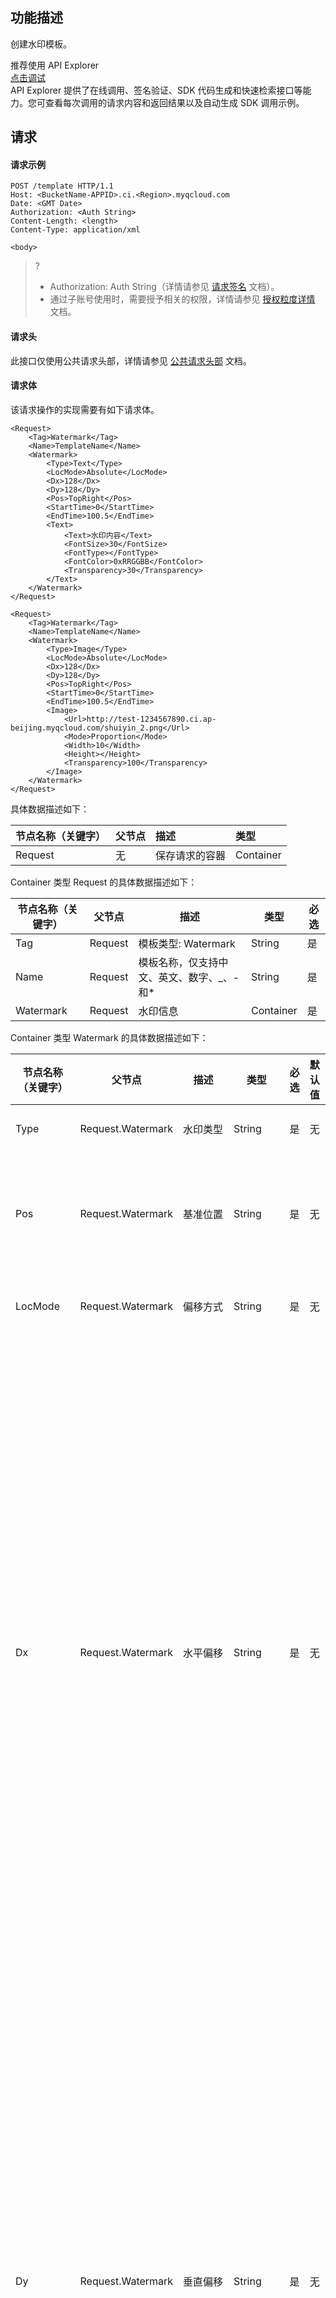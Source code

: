 ## 功能描述

创建水印模板。

<div class="rno-api-explorer">
    <div class="rno-api-explorer-inner">
        <div class="rno-api-explorer-hd">
            <div class="rno-api-explorer-title">
                推荐使用 API Explorer
            </div>
            <a href="https://console.cloud.tencent.com/api/explorer?Product=cos&Version=2018-11-26&Action=CreateWatermarkTemplate&SignVersion=" class="rno-api-explorer-btn" hotrep="doc.api.explorerbtn" target="_blank"><i class="rno-icon-explorer"></i>点击调试</a>
        </div>
        <div class="rno-api-explorer-body">
            <div class="rno-api-explorer-cont">
                API Explorer 提供了在线调用、签名验证、SDK 代码生成和快速检索接口等能力。您可查看每次调用的请求内容和返回结果以及自动生成 SDK 调用示例。
            </div>
        </div>
    </div>
</div>




## 请求

#### 请求示例

```shell
POST /template HTTP/1.1
Host: <BucketName-APPID>.ci.<Region>.myqcloud.com
Date: <GMT Date>
Authorization: <Auth String>
Content-Length: <length>
Content-Type: application/xml

<body>
```

>?
> - Authorization: Auth String（详情请参见 [请求签名](https://intl.cloud.tencent.com/document/product/436/7778) 文档）。
> - 通过子账号使用时，需要授予相关的权限，详情请参见 [授权粒度详情](https://intl.cloud.tencent.com/document/product/1045/49896) 文档。
>

#### 请求头

此接口仅使用公共请求头部，详情请参见 [公共请求头部](https://intl.cloud.tencent.com/document/product/1045/43609) 文档。 

#### 请求体

该请求操作的实现需要有如下请求体。

```shell
<Request>
    <Tag>Watermark</Tag>
    <Name>TemplateName</Name>
    <Watermark>
        <Type>Text</Type>
        <LocMode>Absolute</LocMode>
        <Dx>128</Dx>
        <Dy>128</Dy>
        <Pos>TopRight</Pos>
        <StartTime>0</StartTime>
        <EndTime>100.5</EndTime>
        <Text>
            <Text>水印内容</Text>
            <FontSize>30</FontSize>
            <FontType></FontType>
            <FontColor>0xRRGGBB</FontColor>
            <Transparency>30</Transparency>
        </Text>
    </Watermark>
</Request>

<Request>
    <Tag>Watermark</Tag>
    <Name>TemplateName</Name>
    <Watermark>
        <Type>Image</Type>
        <LocMode>Absolute</LocMode>
        <Dx>128</Dx>
        <Dy>128</Dy>
        <Pos>TopRight</Pos>
        <StartTime>0</StartTime>
        <EndTime>100.5</EndTime>
        <Image>
            <Url>http://test-1234567890.ci.ap-beijing.myqcloud.com/shuiyin_2.png</Url>
            <Mode>Proportion</Mode>
            <Width>10</Width>
            <Height></Height>
            <Transparency>100</Transparency>
        </Image>
    </Watermark>
</Request>

```

具体数据描述如下：

| 节点名称（关键字） | 父节点 | 描述           | 类型      |
| :----------------- | :----- | :------------- | :-------- |
| Request           | 无     | 保存请求的容器 | Container |

<span id="Request"></span>
Container 类型 Request 的具体数据描述如下：

| 节点名称（关键字） | 父节点  | 描述                                         | 类型      | 必选 |
| ------------------ | ------- | -------------------------------------------- | --------- | ---- |
| Tag                | Request | 模板类型: Watermark                          | String    | 是   |
| Name               | Request | 模板名称，仅支持中文、英文、数字、\_、\-和\* | String    | 是   |
| Watermark          | Request | 水印信息                                     | Container | 是   |

<span id="Watermark"></span>
Container 类型 Watermark 的具体数据描述如下：

| 节点名称（关键字） | 父节点            | 描述                                                         | 类型      | 必选 | 默认值       | 限制                                                         |
| ------------------ | ----------------- | ------------------------------------------------------------ | --------- | ---- | ------------ | ------------------------------------------------------------ |
| Type               | Request.Watermark | 水印类型                                                     | String    | 是   | 无           | Text：文字水印、 Image：图片水印                             |
| Pos                | Request.Watermark | 基准位置                                                     | String    | 是   | 无           | TopRight、TopLeft、BottomRight、BottomLeft、Left、Right、Top、Bottom、Center |
| LocMode            | Request.Watermark | 偏移方式                                                     | String    | 是   | 无           | Relativity：按比例，Absolute：固定位置                       |
| Dx                 | Request.Watermark | 水平偏移                                                     | String    | 是   | 无           | 1. 在图片水印中，如果 Background 为 true，当 locMode 为 Relativity 时，为%，值范围：[-300 0]；当 locMode 为 Absolute 时，为 px，值范围：[-4096 0]。<br/> 2. 在图片水印中，如果 Background 为 false，当 locMode 为 Relativity 时，为%，值范围：[0 100]；当 locMode 为 Absolute 时，为 px，值范围：[0 4096]。<br/>3. 在文字水印中，当 locMode 为 Relativity 时，为%，值范围：[0 100]；当 locMode 为 Absolute 时，为 px，值范围：[0 4096]。<br/>4. 当Pos为Top、Bottom和Center时，该参数无效。 |
| Dy                 | Request.Watermark | 垂直偏移                                                     | String    | 是   | 无           | 1. 在图片水印中，如果 Background 为 true，当 locMode 为 Relativity 时，为%，值范围：[-300 0]；当 locMode 为 Absolute 时，为 px，值范围：[-4096 0]。 <br/> 2. 在图片水印中，如果 Background 为 false，当 locMode 为 Relativity 时，为%，值范围：[0 100]；当 locMode 为 Absolute 时，为 px，值范围：[0 4096]。<br/>3. 在文字水印中，当 locMode 为 Relativity 时，为%，值范围：[0 100]；当 locMode 为 Absolute 时，为 px，值范围：[0 4096]。<br/>4. 当Pos为Left、Right和Center时，该参数无效。 |
| StartTime          | Request.Watermark | 水印开始时间                                                 | String    | 否   | 0            | 1. [0 视频时长] <br/> 2. 单位为秒 <br/> 3. 支持 float 格式，执行精度精确到毫秒 |
| EndTime            | Request.Watermark | 水印结束时间                                                 | String    | 否   | 视频结束时间 | 1. [0 视频时长] <br/> 2. 单位为秒 <br/> 3. 支持 float 格式，执行精度精确到毫秒 |
| SlideConfig        | Request.Watermark | 水印滑动配置，配置该参数后水印位移设置不生效，极速高清/H265转码暂时不支持该参数 | Container | 否   | 无           | 无                                                           |
| Image              | Request.Watermark | 图片水印节点                                                 | Container | 否   | 无           | 无                                                           |
| Text               | Request.Watermark | 文本水印节点                                                 | Container | 否   | 无           | 无                                                           |


Container 类型 SlideConfig 的具体数据描述如下：

| 节点名称（关键字） | 父节点                             | 描述         | 类型   | 必选 | 默认值 | 限制                                                         |
| ------------------ | ---------------------------------- | ------------ | ------ | ---- | ------ | ------------------------------------------------------------ |
| SlideMode          | Request.Watermark.<br/>SlideConfig | 滑动模式     | String | 是   | 无     | Default: 默认不开启、ScrollFromLeft: 从左到右滚动，若设置了ScrollFromLeft模式，则Watermark.Pos参数不生效 |
| XSlideSpeed        | Request.Watermark.<br/>SlideConfig | 横向滑动速度 | String | 是   | 无     | 取值范围：[0,10]内的整数，默认为0                            |
| YSlideSpeed        | Request.Watermark.<br/>SlideConfig | 纵向滑动速度 | String | 是   | 无     | 取值范围：[0,10]内的整数，默认为0                            |


Container 类型 Image 的具体数据描述如下：

| 节点名称（关键字） | 父节点                       | 描述                              | 类型   | 必选 | 默认值 | 限制                                                         |
| ------------------ | ---------------------------- | --------------------------------- | ------ | ---- | ------ | ------------------------------------------------------------ |
| Url                | Request.Watermark.<br/>Image | 水印图地址(需要 Urlencode 后传入) | String | 是   | 无     | 同 bucket 的水印图片地址                                     |
| Mode               | Request.Watermark.<br/>Image | 尺寸模式                          | String | 是   | 无     | 1. Original：原有尺寸 <br/>  2. Proportion：按比例 <br/> 3. Fixed：固定大小 |
| Width              | Request.Watermark.<br/>Image | 宽                                | String | 否   | 无     | 1. 当 Mode 为 Original 时，不支持设置水印图宽度 <br/> 2. 当 Mode 为 Proportion，单位为%，背景图值范围：[100 300]；前景图值范围：[1 100]，相对于视频宽，最大不超过4096px<br/> 3. 当 Mode 为 Fixed，单位为 px，值范围：[8，4096]<br/> 4.若只设置 Width 时，按照水印图比例计算 Height<br/> |
| Height             | Request.Watermark.<br/>Image | 高                                | String | 否   | 无     | 1. 当 Mode 为 Original 时，不支持设置水印图高度 <br/> 2. 当 Mode 为 Proportion，单位为%，背景图值范围：[100 300]；前景图值范围：[1 100]，相对于视频高，最大不超过4096px<br/> 3. 当 Mode 为 Fixed，单位为 px，值范围：[8，4096]<br/> 4.若只设置 Height 时，按照水印图比例计算 Width<br/> |
| Transparency       | Request.Watermark.<br/>Image | 透明度                            | String | 是   | 无     | 值范围：[1 100]，单位%                                       |
| Background         | Request.Watermark.<br/>Image | 是否背景图                        | String | 否   | false  | true、false                                                  |

水印位置说明：
![](https://qcloudimg.tencent-cloud.cn/raw/127404bb9ce9dbee245af9f7af115332.png)

Container 类型 Text 的具体数据描述如下：

| 节点名称（关键字） | 父节点                      | 描述     | 类型   | 必选 | 默认值 | 限制                                                |
| ------------------ | --------------------------- | -------- | ------ | ---- | ------ | --------------------------------------------------- |
| FontSize           | Request.Watermark.<br/>Text | 字体大小 | String | 是   | 无     | 值范围：[5 100]，单位 px                            |
| FontType           | Request.Watermark.<br/>Text | 字体类型 | String | 是   | 无     | 参考下表                                            |
| FontColor          | Request.Watermark.<br/>Text | 字体颜色 | String | 是   | 无     | 格式：0xRRGGBB                                      |
| Transparency       | Request.Watermark.<br/>Text | 透明度   | String | 是   | 无     | 值范围：[1 100]，单位%                              |
| Text               | Request.Watermark.<br/>Text | 水印内容 | String | 是   | 无     | 长度不超过64个字符，仅支持中文、英文、数字、_、-和* |



Text 的 FontType 具体数据描述如下：

| 字体名称            | 支持的语言 | 描述       |
| ------------------- | ---------- | ---------- |
| simfang.ttf         | 中/英      | 仿宋       |
| simhei.ttf          | 中/英      | 黑体       |
| simkai.ttf          | 中/英      | 楷体       |
| simsun.ttc          | 中/英      | 宋体       |
| STHeiti-Light.ttc   | 中/英      | 华文黑体   |
| STHeiti-Medium.ttc  | 中/英      | 华文黑体中 |
| youyuan.TTF         | 中/英      | 幼圆       |
| ariblk.ttf          | 英         | 无         |
| arial.ttf           | 英         | 无         |
| ahronbd.ttf         | 英         | 无         |
| Helvetica.dfont     | 英         | 无         |
| HelveticaNeue.dfont | 英         | 无         |


## 响应

#### 响应头

此接口仅返回公共响应头部，详情请参见 [公共响应头部](https://intl.cloud.tencent.com/document/product/1045/43610) 文档。

#### 响应体

该响应体返回为 **application/xml** 数据，包含完整节点数据的内容展示如下：

```shell
<Response>
    <Template>
        <TemplateId>t1460606b9752148c4ab182f55163ba7cd</TemplateId>
        <Tag>Watermark</Tag>
        <Name>TemplateName</Name>
        <BucketId>test-1234567890</BucketId>
        <Category>Custom</Category>
        <Watermark>
            <Type>Text</Type>
            <LocMode>Absolute</LocMode>
            <Dx>128</Dx>
            <Dy>128</Dy>
            <Pos>TopRight</Pos>
            <StartTime>0</StartTime>
            <EndTime>100.5</EndTime>
            <Text>
                <Text>水印内容</Text>
                <FontSize>30</FontSize>
                <FontType></FontType>
                <FontColor>0xRRGGBB</FontColor>
                <Transparency>30</Transparency>
            </Text>
        </Watermark>
        <CreateTime>2020-08-05T11:35:24+0800</CreateTime>
        <UpdateTime>2020-08-31T16:15:20+0800</UpdateTime>
    </Template>
</Response>
```

具体的数据内容如下：

| 节点名称（关键字） | 父节点 | 描述           | 类型      |
| :----------------- | :----- | :------------- | :-------- |
| Response           | 无     | 保存结果的容器 | Container |

<span id="Response"></span>
Container 节点 Response 的内容：

| 节点名称（关键字） | 父节点            | 描述                           | 类型      |
| :----------------- | :---------------- | :----------------------------- | :-------- |
| TemplateId         | Response.Template | 模板 ID                        | String    |
| Name               | Response.Template | 模板名称                       | String    |
| BucketId           | Response.Template | 模板所属存储桶                 | String    |
| Category           | Response.Template | 模板属性，Custom 或者 Official | String    |
| Tag                | Response.Template | 模板类型，VideoProcess         | String    |
| UpdateTime         | Response.Template | 更新时间                       | String    |
| CreateTime         | Response.Template | 创建时间                       | String    |
| Watermark          | Response.Template | 同请求体中的 Request.Watermark | Container |


#### 错误码

该请求操作无特殊错误信息，常见的错误信息请参见 [错误码](https://intl.cloud.tencent.com/document/product/1045/49353) 文档。

## 实际案例

#### 请求1（文本水印）

```shell
POST /template HTTP/1.1
Authorization: q-sign-algorithm=sha1&q-ak=AKIDZfbOAo7cllgPvF9cXFrJD0****&q-sign-time=1497530202;1497610202&q-key-time=1497530202;1497610202&q-header-list=&q-url-param-list=&q-signature=28e9a4986df11bed0255e97ff90500557e0e****
Host: test-1234567890.ci.ap-beijing.myqcloud.com
Content-Length: 1666
Content-Type: application/xml

<Request>
   <Tag>Watermark</Tag>
   <Name>TemplateName</Name>
   <Watermark>
      <Type>Text</Type>
      <LocMode>Absolute</LocMode>
      <Dx>128</Dx>
      <Dy>128</Dy>
      <Pos>TopRight</Pos>
      <StartTime>0</StartTime>
      <EndTime>100.5</EndTime>
      <Text>
        <Text>水印内容</Text>
        <FontSize>30</FontSize>
        <FontType></FontType>
        <FontColor>0xRRGGBB</FontColor>
        <Transparency>30</Transparency>
      </Text>
   </Watermark>
</Request>
```

#### 响应

```shell
HTTP/1.1 200 OK
Content-Type: application/xml
Content-Length: 100
Connection: keep-alive
Date: Thu, 14 Jul 2022 12:37:29 GMT
Server: tencent-ci
x-ci-request-id: NTk0MjdmODlfMjQ4OGY3XzYzYzhf****

<Response>
    <Template>
        <TemplateId>t1460606b9752148c4ab182f55163ba7cd</TemplateId>
        <Tag>Watermark</Tag>
        <Name>TemplateName</Name>
        <BucketId>test-1234567890</BucketId>
        <Category>Custom</Category>
        <Watermark>
            <Type>Text</Type>
            <LocMode>Absolute</LocMode>
            <Dx>128</Dx>
            <Dy>128</Dy>
            <Pos>TopRight</Pos>
            <StartTime>0</StartTime>
            <EndTime>100.5</EndTime>
            <Text>
                <Text>水印内容</Text>
                <FontSize>30</FontSize>
                <FontType></FontType>
                <FontColor>0xRRGGBB</FontColor>
                <Transparency>30</Transparency>
            </Text>
        </Watermark>
        <CreateTime>2020-08-05T11:35:24+0800</CreateTime>
        <UpdateTime>2020-08-31T16:15:20+0800</UpdateTime>
   </Template>
</Response>
```

#### 请求2（图片水印）

```shell
POST /template HTTP/1.1
Authorization: q-sign-algorithm=sha1&q-ak=AKIDZfbOAo7cllgPvF9cXFrJD0****&q-sign-time=1497530202;1497610202&q-key-time=1497530202;1497610202&q-header-list=&q-url-param-list=&q-signature=28e9a4986df11bed0255e97ff90500557e0e****
Host: test-1234567890.ci.ap-beijing.myqcloud.com
Content-Length: 1666
Content-Type: application/xml

<Request>
   <Tag>Watermark</Tag>
   <Name>TemplateName</Name>
   <Watermark>
      <Type>Image</Type>
      <LocMode>Absolute</LocMode>
      <Dx>128</Dx>
      <Dy>128</Dy>
      <Pos>TopRight</Pos>
      <StartTime>0</StartTime>
      <EndTime>100.5</EndTime>
      <Image>
        <Url>http://test-1234567890.ci.ap-beijing.myqcloud.com/shuiyin_2.png</Url>
        <Mode>Proportion</Mode>
        <Width>10</Width>
        <Height>10</Height>
        <Transparency>30</Transparency>
      </Image>
   </Watermark>
</Request>
```

#### 响应

```shell
HTTP/1.1 200 OK
Content-Type: application/xml
Content-Length: 100
Connection: keep-alive
Date: Thu, 14 Jul 2022 12:37:29 GMT
Server: tencent-ci
x-ci-request-id: NTk0MjdmODlfMjQ4OGY3XzYzYzhf****

<Response>
    <Template>
        <TemplateId>t1460606b9752148c4ab182f55163ba7cd</TemplateId>
        <Tag>Watermark</Tag>
        <Name>TemplateName</Name>
        <BucketId>test-1234567890</BucketId>
        <Category>Custom</Category>
        <Watermark>
            <Type>Image</Type>
            <LocMode>Absolute</LocMode>
            <Dx>128</Dx>
            <Dy>128</Dy>
            <Pos>TopRight</Pos>
            <StartTime>0</StartTime>
            <EndTime>100.5</EndTime>
            <Image>
                <Url>http://test-1234567890.ci.ap-beijing.myqcloud.com/shuiyin_2.png</Url>
                <Mode>Proportion</Mode>
                <Width>10</Width>
                <Height>10</Height>
                <Transparency>30</Transparency>
            </Image>
        </Watermark>
        <CreateTime>2020-08-05T11:35:24+0800</CreateTime>
        <UpdateTime>2020-08-31T16:15:20+0800</UpdateTime>
    </Template>
</Response>
```
